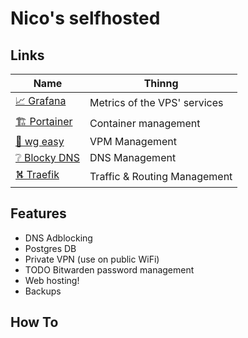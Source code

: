 # Nico's selfhosted

## Links

| Name                                          | Thinng                       |
|-----------------------------------------------|------------------------------|
| [📈 Grafana](web.vps.dcotta.eu/grafana/)      | Metrics of the VPS' services |
| [🏗️ Portainer](web.vps.dcotta.eu/portainer/) | Container management         |
| [🐉 wg easy](web.vps.dcotta.eu/wg-easy/)      | VPM Management               |
| [❔ Blocky DNS](web.vps.dcotta.eu/wg-easy/)    | DNS Management               |
| [⛕  Traefik](web.vps.dcotta.eu/wg-easy/)      | Traffic & Routing Management |

[//]: # (| [🪐 Jupyter]&#40;web.vps.dcotta.eu/wg-easy/&#41;      | Python + Kotlin Notebooks    |)

## Features

- DNS Adblocking
- Postgres DB
- Private VPN (use on public WiFi)
- TODO Bitwarden password management
- Web hosting!
- Backups

## How To